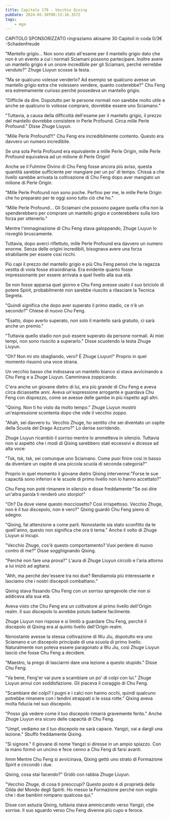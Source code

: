 ```yaml
---
title: Capitolo 178 - Vecchio Qixing
pubDate: 2024-05-30T00:13:16.357Z
tags:
    - mga
---
```



CAPITOLO SPONSORIZZATO ringraziamo akisame
30 Capitoli in coda 0/3€
-Schadenfreude




"Mantello grigio... Non sono stato all'esame per il mantello grigio dato che non è un evento a cui i normali Sciamani possono partecipare. Inoltre avere un mantello grigio è un onore incredibile per gli Sciamani, perché verrebbe venduto?" Zhuge Liuyun scosse la testa.


"Ma se qualcuno volesse venderlo? Ad esempio se qualcuno avesse un mantello grigio extra che volessero vendere, quanto costerebbe?" Chu Feng era estremamente curioso perché possedeva un mantello grigio.


"Difficile da dire. Dopotutto per le persone normali non sarebbe molto utile e anche se qualcuno lo volesse comprare, dovrebbe essere uno Sciamano."


"Tuttavia, a causa della difficoltà dell'esame per il mantello grigio, il prezzo del mantello dovrebbe consistere in Perle Profound. Circa mille Perle Profound." Disse Zhuge Liuyun.


"Mille Perle Profound?!" Chu Feng era incredibilmente contento. Questo era davvero un numero incredibile.


Se una sola Perla Profound era equivalente a mille Perle Origin, mille Perle Profound equivaleva ad un milione di Perle Origin!


Anche se il Fulmine Divino di Chu Feng fosse ancora più aviso, questa quantità sarebbe sufficiente per mangiare per un po' di tempo. Chissà a che livello sarebbe arrivata la coltivazione di Chu Feng dopo aver mangiato un milione di Perle Origin.


"Mille Perle Profound non sono poche. Perfino per me, le mille Perle Origin che ho preparato per te oggi sono tutto ciò che ho."


"Mille Perle Profound... Gli Sciamani che possono pagare quella cifra non la spenderebbero per comprare un mantello grigio e conterebbero sulla loro forza per ottenerlo."


Mentre l'immaginazione di Chu Feng stava galoppando, Zhuge Liuyun lo risvegliò bruscamente.


Tuttavia, dopo averci riflettuto, mille Perle Profound era davvero un numero enorme. Senza delle origini incredibili, bisognava avere una forza strabiliante per essere così ricchi.


Più capì il prezzo del mantello grigio e più Chu Feng pensò che la ragazza vestita di viola fosse straordinaria. Era evidente quanto fosse impressionante per essere arrivata a quel livello alla sua età.


Se non fosse apparsa quel giorno e Chu Feng avesse usato il suo briciolo di potere Spirit, probabilmente non sarebbe riuscito a rilasciare la Tecnica Segreta.


"Quindi significa che dopo aver superato il primo stadio, ce n'è un secondo?" Chiese di nuovo Chu Feng.


"Esatto, dopo averlo superato, non solo il mantello sarà gratuito, ci sarà anche un premio."


"Tuttavia quello stadio non può essere superato da persone normali. Ai miei tempi, non sono riuscito a superarlo." Disse scuotendo la testa Zhuge Liuyun.


"Oh? Non mi sto sbagliando, vero? È Zhuge Liuyun!" Proprio in quel momento risuonò una voce strana.


Un vecchio basso che indossava un mantello bianco si stava avvicinando a Chu Feng e a Zhuge Liuyun. Camminava zoppicando.


C'era anche un giovane dietro di lui, era più grande di Chu Feng e aveva circa diciassette anni. Aveva un'espressione arrogante e guardava Chu Feng con disprezzo, come se avesse delle gambe in più rispetto agli altri.


"Qixing. Non ti ho visto da molto tempo." Zhuge Liuyun mostrò un'espressione scontenta dopo che vide il vecchio zoppo.


"Ahah, sei davvero tu. Vecchio Zhuge, ho sentito che sei diventato un ospite della Scuola del Drago Azzurro?" Lo derise sorridendo.


Zhuge Liuyun ricambiò il sorriso mentre lo ammetteva in silenzio. Tuttavia non si aspettò che i modi di Qixing sarebbero stati eccessivi e dicesse ad alta voce:


"Tsk, tsk, tsk, sei comunque uno Sciamano. Come puoi finire così in basso da diventare un ospite di una piccola scuola di seconda categoria?"


Proprio in quel momento il giovane dietro Qixing intervenne:"Forse le sue capacità sono inferiori e le scuole di primo livello non lo hanno accettato?"


Chu Feng non poté rimanere in silenzio e disse freddamente:"Se osi dire un'altra parola ti renderò uno storpio!"


"Oh? Da dove viene questo mocciosetto? Così irrispettoso. Vecchio Zhuge, non è il tuo discepolo, non è vero?" Qixing guardò Chu Feng pieno di sdegno.


"Qixing, fai attenzione a come parli. Nonostante sia stato sconfitto da te quell'anno, questo non significa che ora ti tema." Anche il volto di Zhuge Liuyun si incupì.


"Vecchio Zhuge, cos'è questo comportamento? Vuoi perdere di nuovo contro di me?" Disse sogghignando Qixing.


"Perché non fare una prova?" L'aura di Zhuge Liuyun circolò e l'aria attorno a lui iniziò ad agitarsi.


"Ahh, ma perché dev'essere tra noi due? Rendiamola più interessante e lasciamo che i nostri discepoli combattano."


Qixing stava fissando Chu Feng con un sorriso spregevole che non si addiceva alla sua età.


Aveva visto che Chu Feng era un coltivatore al primo livello dell'Origin realm. Il suo discepolo lo avrebbe potuto battere facilmente.


Zhuge Liuyun non rispose e si limitò a guardare Chu Feng, perché il discepolo di Qixing era al quinto livello dell'Origin realm.


Nonostante avesse la stessa coltivazione di Wu Jiu, dopotutto era uno Sciamano e un discepolo principale di una scuola di primo livello. Naturalmente non poteva essere paragonato a Wu Jiu, così Zhuge Liuyun lasciò che fosse Chu Feng a decidere.


"Maestro, la prego di lasciarmi dare una lezione a questo stupido." Disse Chu Feng.


"Va bene, Feng'er vai pure a scambiare un po' di colpi con lui." Zhuge Liuyun annuì con soddisfazione. Gli piaceva il coraggio di Chu Feng.


"Scambiare dei colpi? I pugni e i calci non hanno occhi, quindi qualcuno potrebbe rimanere con i tendini strappati o le ossa rotte." Qixing aveva molta fiducia nel suo discepolo.


"Posso già vedere come il tuo discepolo rimarrà gravemente ferito." Anche Zhuge Liuyun era sicuro delle capacità di Chu Feng.


"Umpf, vediamo se il tuo discepolo ne sarà capace. Yangzi, vai a dargli una lezione." Sbuffò freddamente Qixing.


"Sì signore." Il giovane di nome Yangzi si diresse in un ampio spiazzo. Con la mano formò un uncino e fece cenno a Chu Feng di farsi avanti.


*hmm* Mentre Chu Feng si avvicinava, Qixing gettò uno strato di Formazione Spirit e circondò i due.


Qixing, cosa stai facendo?" Gridò con rabbia Zhuge Liuyun.


"Vecchio Zhuge, di cosa ti preoccupi? Questo posto è di proprietà della Gilda del Mondo degli Spiriti. Ho messo la Formazione perché non voglio che i due bambini rompano qualcosa qui."


Disse con astuzia Qixing, tuttavia stava ammiccando verso Yangzi, che sorrise. Il suo sguardo verso Chu Feng divenne più cupo e feroce.





